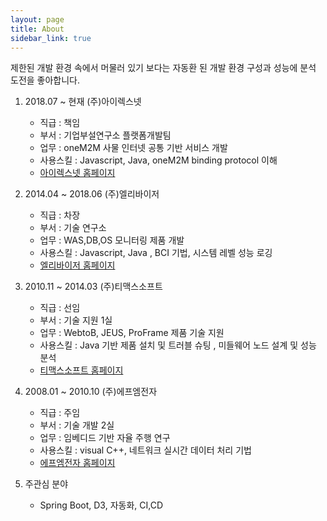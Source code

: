 ```yaml
---
layout: page
title: About
sidebar_link: true
---
```

<p class="message">
    제한된 개발 환경 속에서 머물러 있기 보다는 자동환 된 개발 환경 구성과 성능에 분석 도전을 좋아합니다.              
</p>

 1. 2018.07 ~ 현재 (주)아이렉스넷
    * 직급 : 책임
    * 부서 : 기업부설연구소 플랫폼개발팀    
    * 업무 : oneM2M 사물 인터넷 공통 기반 서비스 개발   
    * 사용스킬 : Javascript, Java, oneM2M binding protocol 이해  
    * [아이렉스넷 홈페이지](http://www.irexnet.co.kr)  
 2. 2014.04 ~ 2018.06 (주)엘리바이저
    * 직급 : 차장
    * 부서 : 기술 연구소  
    * 업무 : WAS,DB,OS 모니터링 제품 개발
    * 사용스킬 : Javascript, Java , BCI 기법, 시스템 레벨 성능 로깅       
    * [엘리바이저 홈페이지](http://elevisor.com)
 3. 2010.11 ~ 2014.03 (주)티맥스소프트
    * 직급 : 선임
    * 부서 : 기술 지원 1실 
    * 업무 : WebtoB, JEUS, ProFrame 제품 기술 지원
    * 사용스킬 : Java 기반 제품 설치 및 트러블 슈팅 , 미들웨어 노드 설계 및 성능 분석    
    * [티맥스소프트 홈페이지](https://kr.tmaxsoft.com)
 4. 2008.01 ~ 2010.10 (주)에프엠전자 
    * 직급 : 주임
    * 부서 : 기술 개발 2실
    * 업무 : 임베디드 기반 자율 주행 연구
    * 사용스킬 : visual C++, 네트워크 실시간 데이터 처리 기법 
    * [에프엠전자 홈페이지](https://www.futureman.co.kr)         
 
 5. 주관심 분야  
    * Spring Boot, D3, 자동화, CI,CD  


